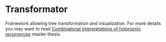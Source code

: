 # Transformator

Framework allowing tree transformation and visualization. For more details you may want to read [Combinatorial interpretations of holonomic recurrences](https://github.com/Larhard/Combinatorial-interpretations-of-holonomic-recurrences/releases) master thesis.
